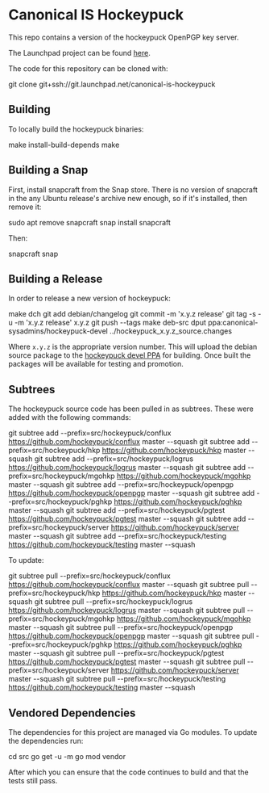 # Canonical IS Hockeypuck

This repo contains a version of the hockeypuck OpenPGP key server.

The Launchpad project can be found
[here](https://launchpad.net/canonical-is-hockeypuck).

The code for this repository can be cloned with:

  git clone git+ssh://git.launchpad.net/canonical-is-hockeypuck

## Building

To locally build the hockeypuck binaries:

  make install-build-depends
  make

## Building a Snap

First, install snapcraft from the Snap store.  There is no version of
snapcraft in the any Ubuntu release's archive new enough, so if it's
installed, then remove it:

  sudo apt remove snapcraft
  snap install snapcraft

Then:

  snapcraft snap

## Building a Release

In order to release a new version of hockeypuck:

  make dch
  git add debian/changelog
  git commit -m 'x.y.z release'
  git tag -s -u <keyid> -m 'x.y.z release' x.y.z
  git push --tags
  make deb-src
  dput ppa:canonical-sysadmins/hockeypuck-devel ../hockeypuck\_x.y.z\_source.changes

Where `x.y.z` is the appropriate version number.
This will upload the debian source package to the
[hockeypuck devel PPA](https://launchpad.net/~canonical-sysadmins/+archive/ubuntu/hockeypuck-devel)
for building.
Once built the packages will be available for testing and promotion.

## Subtrees

The hockeypuck source code has been pulled in as subtrees.
These were added with the following commands:

  git subtree add --prefix=src/hockeypuck/conflux https://github.com/hockeypuck/conflux master --squash
  git subtree add --prefix=src/hockeypuck/hkp https://github.com/hockeypuck/hkp master --squash
  git subtree add --prefix=src/hockeypuck/logrus https://github.com/hockeypuck/logrus master --squash
  git subtree add --prefix=src/hockeypuck/mgohkp https://github.com/hockeypuck/mgohkp master --squash
  git subtree add --prefix=src/hockeypuck/openpgp https://github.com/hockeypuck/openpgp master --squash
  git subtree add --prefix=src/hockeypuck/pghkp https://github.com/hockeypuck/pghkp master --squash
  git subtree add --prefix=src/hockeypuck/pgtest https://github.com/hockeypuck/pgtest master --squash
  git subtree add --prefix=src/hockeypuck/server https://github.com/hockeypuck/server master --squash
  git subtree add --prefix=src/hockeypuck/testing https://github.com/hockeypuck/testing master --squash

To update:

  git subtree pull --prefix=src/hockeypuck/conflux https://github.com/hockeypuck/conflux master --squash
  git subtree pull --prefix=src/hockeypuck/hkp https://github.com/hockeypuck/hkp master --squash
  git subtree pull --prefix=src/hockeypuck/logrus https://github.com/hockeypuck/logrus master --squash
  git subtree pull --prefix=src/hockeypuck/mgohkp https://github.com/hockeypuck/mgohkp master --squash
  git subtree pull --prefix=src/hockeypuck/openpgp https://github.com/hockeypuck/openpgp master --squash
  git subtree pull --prefix=src/hockeypuck/pghkp https://github.com/hockeypuck/pghkp master --squash
  git subtree pull --prefix=src/hockeypuck/pgtest https://github.com/hockeypuck/pgtest master --squash
  git subtree pull --prefix=src/hockeypuck/server https://github.com/hockeypuck/server master --squash
  git subtree pull --prefix=src/hockeypuck/testing https://github.com/hockeypuck/testing master --squash

## Vendored Dependencies

The dependencies for this project are managed via Go modules.
To update the dependencies run:

  cd src
  go get -u -m
  go mod vendor

After which you can ensure that the code continues to build and
that the tests still pass.
